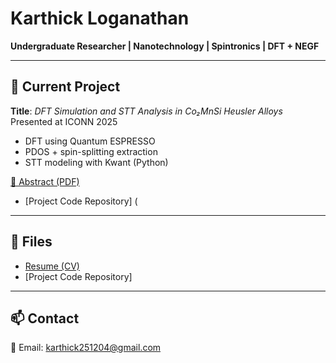 # Karthick Loganathan

**Undergraduate Researcher | Nanotechnology | Spintronics | DFT + NEGF**

---

## 🧪 Current Project

**Title**: *DFT Simulation and STT Analysis in Co₂MnSi Heusler Alloys*  
Presented at ICONN 2025  
- DFT using Quantum ESPRESSO  
- PDOS + spin-splitting extraction  
- STT modeling with Kwant (Python)

[🔗 Abstract (PDF)](./Heusler_DFT_STT_Abstract.txt)
- [Project Code Repository] (

---

## 📂 Files

- [Resume (CV)](./Karthick_CV.pdf)
- [Project Code Repository]

---

## 📫 Contact

📧 Email: karthick251204@gmail.com  


